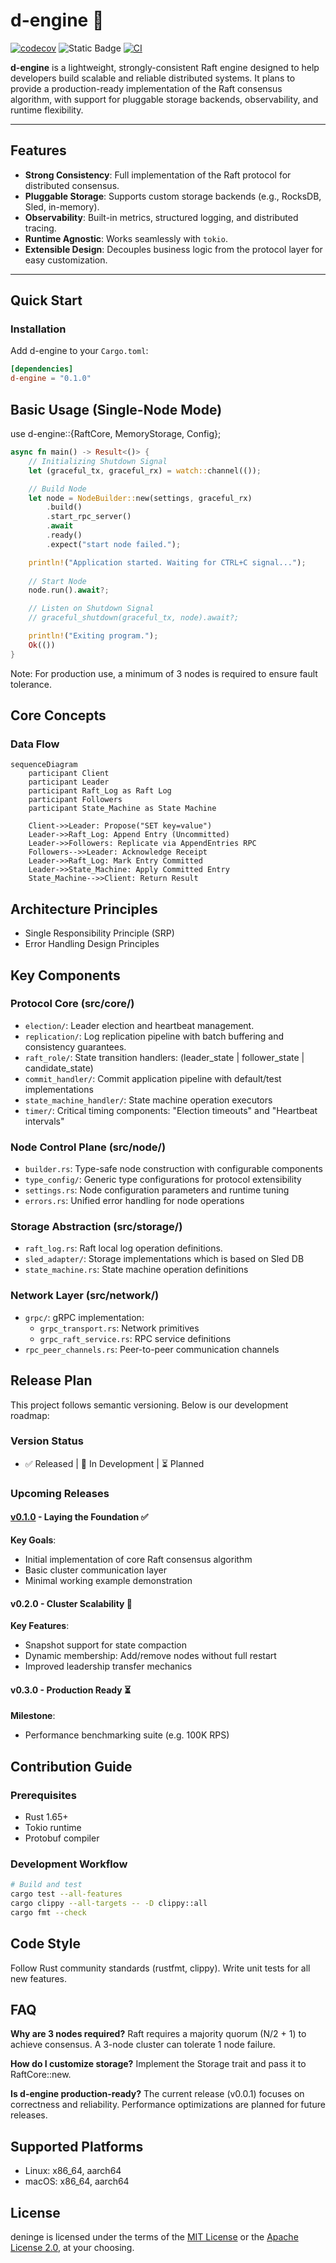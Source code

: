 # d-engine 🚀
[![codecov](https://codecov.io/gh/deventlab/d-engine/graph/badge.svg?token=K3BEDM45V8)](https://codecov.io/gh/deventlab/d-engine)
![Static Badge](https://img.shields.io/badge/license-MIT%20%7C%20Apache--2.0-blue)
[![CI](https://github.com/deventlab/d-engine/actions/workflows/ci.yml/badge.svg)](https://github.com/deventlab/d-engine/actions/workflows/ci.yml)

**d-engine** is a lightweight, strongly-consistent Raft engine designed to help developers build scalable and reliable distributed systems. It plans to provide a production-ready implementation of the Raft consensus algorithm, with support for pluggable storage backends, observability, and runtime flexibility.

---

## Features

- **Strong Consistency**: Full implementation of the Raft protocol for distributed consensus.
- **Pluggable Storage**: Supports custom storage backends (e.g., RocksDB, Sled, in-memory).
- **Observability**: Built-in metrics, structured logging, and distributed tracing.
- **Runtime Agnostic**: Works seamlessly with `tokio`.
- **Extensible Design**: Decouples business logic from the protocol layer for easy customization.

---

## Quick Start

### Installation

Add d-engine to your `Cargo.toml`:

```toml
[dependencies]
d-engine = "0.1.0"
```

## Basic Usage (Single-Node Mode)
use d-engine::{RaftCore, MemoryStorage, Config};

```rust
async fn main() -> Result<()> {
    // Initializing Shutdown Signal
    let (graceful_tx, graceful_rx) = watch::channel(());

    // Build Node
    let node = NodeBuilder::new(settings, graceful_rx)
        .build()
        .start_rpc_server()
        .await
        .ready()
        .expect("start node failed.");

    println!("Application started. Waiting for CTRL+C signal...");
    
    // Start Node
    node.run().await?;

    // Listen on Shutdown Signal
    // graceful_shutdown(graceful_tx, node).await?;

    println!("Exiting program.");
    Ok(())
}
```

Note: For production use, a minimum of 3 nodes is required to ensure fault tolerance.

## Core Concepts

### Data Flow
```mermaid
sequenceDiagram
    participant Client
    participant Leader
    participant Raft_Log as Raft Log
    participant Followers
    participant State_Machine as State Machine

    Client->>Leader: Propose("SET key=value")
    Leader->>Raft_Log: Append Entry (Uncommitted)
    Leader->>Followers: Replicate via AppendEntries RPC
    Followers-->>Leader: Acknowledge Receipt
    Leader->>Raft_Log: Mark Entry Committed
    Leader->>State_Machine: Apply Committed Entry
    State_Machine-->>Client: Return Result
```
## Architecture Principles

- Single Responsibility Principle (SRP)
- Error Handling Design Principles

## Key Components

### Protocol Core (src/core/)

- `election/`: Leader election and heartbeat management.
- `replication/`: Log replication pipeline with batch buffering and consistency guarantees.
- `raft_role/`: State transition handlers: (leader_state | follower_state | candidate_state)
- `commit_handler/`: Commit application pipeline with default/test implementations
- `state_machine_handler/`: State machine operation executors
- `timer/`: Critical timing components: "Election timeouts" and "Heartbeat intervals"

### Node Control Plane (src/node/)
- `builder.rs`: Type-safe node construction with configurable components
- `type_config/`: Generic type configurations for protocol extensibility
- `settings.rs`: Node configuration parameters and runtime tuning
- `errors.rs`: Unified error handling for node operations

### Storage Abstraction (src/storage/)
- `raft_log.rs`: Raft local log operation definitions.
- `sled_adapter/`: Storage implementations which is based on Sled DB
- `state_machine.rs`: State machine operation definitions

### Network Layer (src/network/)
- `grpc/`: gRPC implementation:
    - `grpc_transport.rs`: Network primitives
    - `grpc_raft_service.rs`: RPC service definitions
- `rpc_peer_channels.rs`: Peer-to-peer communication channels

## Release Plan 

This project follows semantic versioning. Below is our development roadmap:

### Version Status
- ✅ Released | 🚧 In Development | ⏳ Planned

### Upcoming Releases

#### [v0.1.0](link-to-release) - Laying the Foundation ✅
**Key Goals**:  
- Initial implementation of core Raft consensus algorithm  
- Basic cluster communication layer  
- Minimal working example demonstration

#### v0.2.0 - Cluster Scalability 🚧
**Key Features**:  
- Snapshot support for state compaction
- Dynamic membership: Add/remove nodes without full restart  
- Improved leadership transfer mechanics

#### v0.3.0 - Production Ready ⏳
**Milestone**:  
- Performance benchmarking suite (e.g. 100K RPS)

## Contribution Guide

### Prerequisites
- Rust 1.65+
- Tokio runtime
- Protobuf compiler

### Development Workflow
```bash
# Build and test
cargo test --all-features
cargo clippy --all-targets -- -D clippy::all
cargo fmt --check
```
## Code Style
Follow Rust community standards (rustfmt, clippy).
Write unit tests for all new features.

## FAQ

**Why are 3 nodes required?**
Raft requires a majority quorum (N/2 + 1) to achieve consensus. A 3-node cluster can tolerate 1 node failure.

**How do I customize storage?**
Implement the Storage trait and pass it to RaftCore::new.

**Is d-engine production-ready?**
The current release (v0.0.1) focuses on correctness and reliability. Performance optimizations are planned for future releases.

## Supported Platforms
- Linux: x86_64, aarch64
- macOS: x86_64, aarch64

## License
deninge is licensed under the terms of the [MIT License](https://en.wikipedia.org/wiki/MIT_License#License_terms)
or the [Apache License 2.0](http://www.apache.org/licenses/LICENSE-2.0), at your choosing.
